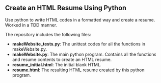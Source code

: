 ## Create an HTML Resume Using Python

Use python to write HTML codes in a formatted way and create a resume. Worked in a TDD manner.

The repository includes the following files:

* **makeWebsite_tests.py**: The unittest codes for all the functions in makeWebsite.py.
* **makeWebsite.py**: The main python program. Contains all the functions and resume contents to create an HTML resume.
* **resume_initial.html**: The initial blank HTML.
* **resume.html**: The resulting HTML resume created by this python program.

